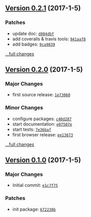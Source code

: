 ## [Version 0.2.1](https://github.com/glayzzle/docblock-parser/releases/tag/v0.2.1) (2017-1-5)

### Patches

- update doc: [`d804dbf`](https://github.com/glayzzle/docblock-parser/commit/d804dbf)
- add coveralls & travis tools: [`941aaf8`](https://github.com/glayzzle/docblock-parser/commit/941aaf8)
- add badges: [`9ca9839`](https://github.com/glayzzle/docblock-parser/commit/9ca9839)

[...full changes](https://github.com/glayzzle/docblock-parser/compare/v0.2.0...v0.2.1)

## [Version 0.2.0](https://github.com/glayzzle/docblock-parser/releases/tag/v0.2.0) (2017-1-5)

### Major Changes

- first source release: [`1e73060`](https://github.com/glayzzle/docblock-parser/commit/1e73060)

### Minor Changes

- configure packages: [`c40d287`](https://github.com/glayzzle/docblock-parser/commit/c40d287)
- start documentation: [`e07507e`](https://github.com/glayzzle/docblock-parser/commit/e07507e)
- start tests: [`7e36baf`](https://github.com/glayzzle/docblock-parser/commit/7e36baf)
- first browser release: [`ee13673`](https://github.com/glayzzle/docblock-parser/commit/ee13673)

[...full changes](https://github.com/glayzzle/docblock-parser/compare/v0.1.0...v0.2.0)

## [Version 0.1.0](https://github.com/glayzzle/docblock-parser/releases/tag/v0.1.0) (2017-1-5)

### Major Changes

- Initial commit: [`e1c7f75`](https://github.com/glayzzle/docblock-parser/commit/e1c7f75)

### Patches

- init package: [`672230b`](https://github.com/glayzzle/docblock-parser/commit/672230b)
